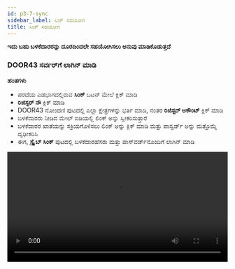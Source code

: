 ```yaml
---
id: p3-7-sync
sidebar_label: ಸಿಂಕ್ ಸಹಯೋಗ
title: ಸಿಂಕ್ ಸಹಯೋಗ
---
```

**ಇದು ಬಹು ಬಳಕೆದಾರರನ್ನು ದೂರದಿಂದಲೇ ಸಹಯೋಗಿಸಲು ಅನುವು ಮಾಡಿಕೊಡುತ್ತದೆ**

### DOOR43 ಸರ್ವರ್‌ಗೆ ಲಾಗಿನ್ ಮಾಡಿ ###

 
**ಹಂತಗಳು**

- ಪರದೆಯ ಎಡಭಾಗದಲ್ಲಿರುವ **ಸಿಂಕ್** ಬಟನ್ ಮೇಲೆ ಕ್ಲಿಕ್ ಮಾಡಿ
- **ರಿಜಿಸ್ಟರ್ ನೌ** ಕ್ಲಿಕ್ ಮಾಡಿ 
- DOOR43 ನೋಂದಣಿ ಪುಟದಲ್ಲಿ ಎಲ್ಲಾ ಕ್ಷೇತ್ರಗಳನ್ನು ಭರ್ತಿ ಮಾಡಿ, ನಂತರ **ರಿಜಿಸ್ಟರ್ ಅಕೌಂಟ್** ಕ್ಲಿಕ್ ಮಾಡಿ
- ಬಳಕೆದಾರರು ನೀಡಿದ ಮೇಲ್ ಐಡಿಯಲ್ಲಿ ಲಿಂಕ್ ಅನ್ನು ಸ್ವೀಕರಿಸುತ್ತಾರೆ
- ಬಳಕೆದಾರರ ಖಾತೆಯನ್ನು ಸಕ್ರಿಯಗೊಳಿಸಲು ಲಿಂಕ್ ಅನ್ನು ಕ್ಲಿಕ್ ಮಾಡಿ ಮತ್ತು ಪಾಸ್ವರ್ಡ್ ಅನ್ನು ಮತ್ತೊಮ್ಮೆ ದೃಢೀಕರಿಸಿ
- ಈಗ, **ಸ್ಕ್ರೈಬ್ ಸಿಂಕ್** ಪುಟದಲ್ಲಿ ಬಳಕೆದಾರಹೆಸರು ಮತ್ತು ಪಾಸ್‌ವರ್ಡ್‌ನೊಂದಿಗೆ ಲಾಗಿನ್ ಮಾಡಿ
<video controls src="/0.5.5/en-Logintotheserver.mov" width="100%" type="video/mov"/>

### ಕ್ಲೌಡ್ ಸಿಂಕ್ ###

**ಹಂತಗಳು**

- ನಿಮ್ಮ DOOR 43 ಖಾತೆಯನ್ನು ಪ್ರವೇಶಿಸಲು ಮಾನ್ಯವಾದ ಬಳಕೆದಾರಹೆಸರು ಮತ್ತು ಪಾಸ್‌ವರ್ಡ್ ಅನ್ನು ನಮೂದಿಸಿ
- **ಸಿಂಕ್** ಪೇನ್‌ನಿಂದ ನೀವು ಕೆಲಸ ಮಾಡಲು ಬಯಸುವ ಯೋಜನೆಯನ್ನು ಆಯ್ಕೆಮಾಡಿ
- ಬಯಸಿದ ಯೋಜನೆಯನ್ನು ಆಯ್ಕೆ ಮಾಡಿದ ನಂತರ ಸಿಂಕ್ ಪೇನ್‌ನಲ್ಲಿ **ಸೇವ್ ಟು ಕ್ಲೌಡ್** ಬಟನ್ ಕ್ಲಿಕ್ ಮಾಡಿ
- ಪ್ರಗತಿ ಪಟ್ಟಿಯು ಕಾಣಿಸಿಕೊಳ್ಳುತ್ತದೆ, ಇದು **ಸಿಂಕ್** ಪ್ರಕ್ರಿಯೆಯ ಸ್ಥಿತಿ ಮತ್ತು ಪೂರ್ಣಗೊಳಿಸುವಿಕೆಯನ್ನು ತೋರಿಸುತ್ತದೆ
- ಯೋಜನೆಯನ್ನು ಯಶಸ್ವಿಯಾಗಿ ಸಿಂಕ್ ಮಾಡಿದ ನಂತರ, ಅದನ್ನು ** ಪ್ರಾಜೆಕ್ಟ್ ಆನ್ ಕ್ಲೌಡ್** ಫಲಕದ ಕೆಳಭಾಗದಲ್ಲಿ ಪಟ್ಟಿಮಾಡಲಾಗುತ್ತದೆ

<video controls src="/0.5.5/en-cloudsync.mov" width="100%" type="video/mp4"/>



### ಆಫ್‌ಲೈನ್ ಸಿಂಕ್ ###

**ಹಂತಗಳು**

- ನಿಮ್ಮ DOOR 43 ಖಾತೆಯನ್ನು ಪ್ರವೇಶಿಸಲು ಮಾನ್ಯವಾದ ಬಳಕೆದಾರಹೆಸರು ಮತ್ತು ಪಾಸ್‌ವರ್ಡ್ ಅನ್ನು ನಮೂದಿಸಿ
- ಪ್ರಾಜೆಕ್ಟ್ ಆನ್ ಕ್ಲೌಡ್ ಪೇನ್‌ನಲ್ಲಿ, ನಿರ್ದಿಷ್ಟಪಡಿಸಿದ ಕ್ಷೇತ್ರದಲ್ಲಿ ಪ್ರಾಜೆಕ್ಟ್ ಮಾಲೀಕರ ಬಳಕೆದಾರ ಹೆಸರನ್ನು ನಮೂದಿಸಿ
- ನಿಮ್ಮ ಸ್ಥಳೀಯ ವ್ಯವಸ್ಥೆಗೆ ನೀವು ಡೌನ್‌ಲೋಡ್ ಮಾಡಲು ಬಯಸುವ ಯೋಜನೆಯನ್ನು ಆರಿಸಿ
- ಆಯ್ಕೆಮಾಡಿದ ಪ್ರಾಜೆಕ್ಟ್ ಅನ್ನು ಫಿಲ್ಟರ್ ಮಾಡಲಾಗುತ್ತದೆ ಮತ್ತು ಕ್ಲೌಡ್ ಪೇನ್‌ನಲ್ಲಿನ ಪ್ರಾಜೆಕ್ಟ್ **ಸೇವ್ ಟು ಕಂಪ್ಯೂಟರ್** ಬಟನ್ ತೋರಿಸುತ್ತದೆ
- **ಸೇವ್ ಟು ಕಂಪ್ಯೂಟರ್** ಬಟನ್ ಕ್ಲಿಕ್ ಮಾಡುವ ಮೂಲಕ, ನಿಮ್ಮ ಸ್ಥಳೀಯ ಸಿಸ್ಟಮ್‌ಗೆ ನೀವು ಯೋಜನೆಯನ್ನು ಡೌನ್‌ಲೋಡ್ ಮಾಡಬಹುದು
- ಡೌನ್‌ಲೋಡ್ ಮಾಡಿದ ಪ್ರಾಜೆಕ್ಟ್ **ಸಿಂಕ್** ಪೇನ್‌ನಲ್ಲಿ ಕಾಣಿಸುತ್ತದೆ
- ಡೌನ್‌ಲೋಡ್ ಮಾಡಿದ ಪ್ರಾಜೆಕ್ಟ್ ಅನ್ನು ಎಡಿಟ್ ಮಾಡಲು, ಪ್ರಾಜೆಕ್ಟ್‌ಗಳ ಪುಟಕ್ಕೆ ನ್ಯಾವಿಗೇಟ್ ಮಾಡಿ ಮತ್ತು ಡೌನ್‌ಲೋಡ್ ಮಾಡಿದ ಪ್ರಾಜೆಕ್ಟ್ ಅನ್ನು ಆಯ್ಕೆ ಮಾಡಿ

<video controls src="/0.5.5/en-offlinesync.mov" width="100%" type="video/mp4"/>



### ಹಂಚಿದ ಪ್ರಾಜೆಕ್ಟ್‌ಗೆ ಕೊಡುಗೆ ನೀಡಿ ###

**ಹಂತಗಳು**

**ಪ್ರಾಜೆಕ್ಟ್ ಮಾಲೀಕ**

- ಪ್ರಾಜೆಕ್ಟ್ ಮಾಲೀಕರು DOOR43 ಗೆ ಲಾಗಿನ್ ಆಗಬೇಕಾಗುತ್ತದೆ, https://git.door43.org/
- Door43 ಬಳಕೆದಾರ ಹೆಸರನ್ನು ಸೇರಿಸಿ
- **ಸಹಯೋಗಿಸಲು (collaborate)** ಯೋಜನೆಯನ್ನು ಆಯ್ಕೆಮಾಡಿ
- ಸೆಟ್ಟಿಂಗ್‌ಗಳಿಗೆ ಹೋಗಿ ಮತ್ತು **ಸಹಯೋಗಿಗಳು(collaborators)** ಟ್ಯಾಬ್ ಕ್ಲಿಕ್ ಮಾಡಿ
- ಸಹಯೋಗಿಗಳ ಬಳಕೆದಾರ ಹೆಸರು(ಗಳ) ಹೆಸರುಗಳನ್ನು ಸೇರಿಸಿ
- ಆಯ್ಕೆ **ಸಹಯೋಗಿಯನ್ನು ಸೇರಿಸಿ (Add Collaborator)**
- ಸಹಯೋಗಿಗಳಿಗೆ ನಿರ್ವಾಹಕರಾಗಿ, ಬರೆಯಿರಿ ಅಥವಾ ಓದುವಂತೆ ಪ್ರವೇಶವನ್ನು ನೀಡಿ

**ಪ್ರಾಜೆಕ್ಟ್ ಅನ್ನು ಪ್ರವೇಶಿಸಲು ಸಹಯೋಗಿಗಾಗಿ ಹಂತಗಳು**

-**ಸ್ಕ್ರೈಬ್** ಅಪ್ಲಿಕೇಶನ್ ತೆರೆಯಿರಿ ಮತ್ತು **ಸಿಂಕ್** ಪುಟಕ್ಕೆ ಹೋಗಿ
- [DOOR43 account](./p3-7-sync#login-to-the-door43-server) ಗೆ ಲಾಗಿನ್ ಆಗಿ
- ಬಳಕೆದಾರ/ಸಹಯೋಗಿ ನಂತರ ಸ್ಕ್ರೈಬ್‌ನ ಸಿಂಕ್ ಪುಟದಲ್ಲಿ ನೀಡಿರುವ ಕ್ಷೇತ್ರದಲ್ಲಿ ಯೋಜನೆಯ ಮಾಲೀಕರ ಹೆಸರನ್ನು ನಮೂದಿಸಬಹುದು
- ಕೆಲಸ ಮಾಡಲು ಯೋಜನೆಯನ್ನು ಆಯ್ಕೆಮಾಡಿ
- ಪರದೆಯ ಮೇಲಿನ ಬಲಭಾಗದಲ್ಲಿರುವ **ಸೇವ್ ಟು ಕಂಪ್ಯೂಟರ್** ಬಟನ್ ಮೇಲೆ ಕ್ಲಿಕ್ ಮಾಡಿ
- ಪ್ರಾಜೆಕ್ಟ್ ಅನ್ನು ಸ್ಕ್ರೈಬ್‌ಗೆ ಸಿಂಕ್ ಮಾಡಲಾಗುತ್ತದೆ
- ಪ್ರಾಜೆಕ್ಟ್ ಸಿಂಕ್ ಯಶಸ್ವಿಯಾಗಿದೆ ಎಂದು ವಿವರಿಸಲು ಸೂಚಿಸುವ ಅಧಿಸೂಚನೆಯು ಕೆಳಗಿನ ಎಡಭಾಗದಲ್ಲಿ ಗೋಚರಿಸುತ್ತದೆ


<video controls src="/0.5.5/en-collabsync.mov" width="100%" type="video/mp4"/>



### ಪ್ರಾಜೆಕ್ಟ್ ಹೇಗೆ ಸಿಂಕ್ ಮಾಡುವುದು ###

**ಹಂತಗಳು**

- ವಿಂಡೋದ ಎಡಭಾಗದಲ್ಲಿರುವ **ಸಿಂಕ್** ಬಟನ್ ಮೇಲೆ ಕ್ಲಿಕ್ ಮಾಡಿ
- ಎಲ್ಲಾ ಬಳಕೆದಾರ ಯೋಜನೆಗಳ ಪಟ್ಟಿ ಸಿಂಕ್ ವಿಂಡೋದ ಎಡಭಾಗದಲ್ಲಿ ಕಾಣಿಸಿಕೊಳ್ಳುತ್ತದೆ
- ನೀವು ಹೊಸ ಬಳಕೆದಾರರಾಗಿದ್ದರೆ, ನಿಮ್ಮ DOOR43 ಖಾತೆಗೆ ನೋಂದಾಯಿಸಿ ಅಥವಾ [DOOR43 account](./p3-7-sync#login-to-the-door43-server), ಗೆ ಲಾಗ್ ಇನ್ ಮಾಡಿ
- ನೀವು DOOR43 ರಿಮೋಟ್ ಸರ್ವರ್‌ಗೆ ಸಿಂಕ್ ಮಾಡಲು ಬಯಸುವ ಯೋಜನೆಯನ್ನು ಆಯ್ಕೆಮಾಡಿ
- ಪರದೆಯ ಮೇಲಿನ ಎಡಭಾಗದಲ್ಲಿರುವ **ಸೇವ್ ಟು ಕ್ಲೌಡ್** ಬಟನ್ ಮೇಲೆ ಕ್ಲಿಕ್ ಮಾಡಿ
- ಪರದೆಯ ಮೇಲ್ಭಾಗದಲ್ಲಿ, ಬಳಕೆದಾರರು ಅಪ್‌ಲೋಡ್ ಪ್ರಗತಿ ಪಟ್ಟಿಯನ್ನು ನೋಡಬಹುದು
- ಪರದೆಯ ಬಲಭಾಗವು DOOR43 ರಿಮೋಟ್ ಸರ್ವರ್‌ನಲ್ಲಿ ಉಳಿಸಲಾದ ಎಲ್ಲಾ ಯೋಜನೆಗಳನ್ನು ಪ್ರದರ್ಶಿಸುತ್ತದೆ
- ಪ್ರಾಜೆಕ್ಟ್ ಅನ್ನು ನಂತರ DOOR43 ರಿಮೋಟ್ ಸರ್ವರ್‌ಗೆ ಅಪ್‌ಲೋಡ್ ಮಾಡಲಾಗುತ್ತದೆ ಮತ್ತು ಪರದೆಯ ಬಲಗೈ ಕಾಲಮ್‌ನಲ್ಲಿ ಬಳಕೆದಾರರಿಗೆ ಪ್ರದರ್ಶಿಸಲಾಗುತ್ತದೆ
<video controls src="/0.5.5/en-syncaproject.mov" width="100%" type="video/mp4"/>

### ಪ್ರಾಜೆಕ್ಟ್ ಮಾಡ್ಯೂಲ್‌ನಿಂದ ಪ್ರಾಜೆಕ್ಟ್ ಅನ್ನು ಸಿಂಕ್ ಮಾಡಿ ###

ಪ್ರಾಜೆಕ್ಟ್ ಮಾಡ್ಯೂಲ್‌ನಿಂದ ಬಳಕೆದಾರರಿಂದ ಪ್ರಾಜೆಕ್ಟ್ ಅನ್ನು ನೇರವಾಗಿ ಸಿಂಕ್ ಮಾಡಬಹುದು.

**ಹಂತಗಳು**

- ಪ್ರಾಜೆಕ್ಟ್ ಮಾಡ್ಯೂಲ್ ಮೇಲೆ ಕ್ಲಿಕ್ ಮಾಡಿ ಮತ್ತು ಪ್ರಾಜೆಕ್ಟ್ ತೆರೆಯಿರಿ
- **ಸಿಂಕ್** ಬಟನ್ ಕ್ಲಿಕ್ ಮಾಡಿ
- ಅಪ್‌ಲೋಡ್ ಪ್ರಗತಿ ಪಟ್ಟಿಯನ್ನು ಮೇಲ್ಭಾಗದಲ್ಲಿ ಪ್ರದರ್ಶಿಸಲಾಗುತ್ತದೆ
- (ನೀವು ಇನ್ನೂ ಮಾಡದಿದ್ದರೆ DOOR43 ಸರ್ವರ್‌ಗೆ ಲಾಗಿನ್ ಮಾಡಿ)
<video controls src="/0.5.5/en-projectsync.mov" width="100%" type="video/mp4"/>

### DOOR43 ರಿಮೋಟ್ ಸರ್ವರ್‌ನಿಂದ ಪ್ರಾಜೆಕ್ಟ್ ಅನ್ನು ಮರಳಿ ಸಿಂಕ್ ಮಾಡಿ ###

ಬಳಕೆದಾರರು ಪ್ರಾಜೆಕ್ಟ್ ಅನ್ನು ಸರ್ವರ್‌ನಿಂದ ಸ್ಥಳೀಯ ಸಿಸ್ಟಮ್‌ಗೆ **ಸಿಂಕ್** ಮಾಡಬಹುದು.

**ಹಂತಗಳು**

- **ಸಿಂಕ್** ಬಟನ್ ಮೇಲೆ ಕ್ಲಿಕ್ ಮಾಡಿ
- ಕಾಲಮ್‌ನ ಬಲಭಾಗದಲ್ಲಿರುವ DOOR43 ಖಾತೆಗೆ ಲಾಗಿನ್ ಮಾಡಿ
- ಇದು ನಿಮ್ಮ ಸ್ವಂತ ಯೋಜನೆಯಾಗಿಲ್ಲದಿದ್ದರೆ, ಬಳಕೆದಾರ ಹೆಸರನ್ನು ಟೈಪ್ ಮಾಡಿ. ಲಾಗಿನ್ ಆಗಿರುವ ಬಳಕೆದಾರರ ಯೋಜನೆಗಳನ್ನು ಪಟ್ಟಿ ಮಾಡಲಾಗಿದೆ.
- ನೀವು ರಿಮೋಟ್ ಸರ್ವರ್‌ನಿಂದ ಸ್ಥಳೀಯ ಸಿಸ್ಟಮ್‌ಗೆ ಸಿಂಕ್ ಮಾಡಲು ಬಯಸುವ ಯೋಜನೆಯ ಮೇಲೆ ಕ್ಲಿಕ್ ಮಾಡಿ
- ಪರದೆಯ ಮೇಲಿನ ಬಲಭಾಗದಲ್ಲಿರುವ **ಸೇವ್ ಟು ಕಂಪ್ಯೂಟರ್** ಬಟನ್ ಮೇಲೆ ಕ್ಲಿಕ್ ಮಾಡಿ
- ಬಳಕೆದಾರರು ಡೌನ್‌ಲೋಡ್ ಪ್ರಗತಿ ಪಟ್ಟಿಯನ್ನು ನೋಡಬಹುದು
- ಇದರೊಂದಿಗೆ, ಯೋಜನೆಯನ್ನು ಸರ್ವರ್‌ನಿಂದ ಮರಳಿ ಸಿಂಕ್ ಮಾಡಲಾಗುತ್ತದೆ

<video controls src="/0.5.5/en-syncback.mov" width="100%" type="video/mov"/>

### DOOR43 ರಿಮೋಟ್ ಸರ್ವರ್‌ನಿಂದ ಯೋಜನೆಯನ್ನು ವಿಲೀನಗೊಳಿಸಿ ###


- **ಸಿಂಕ್** ಬಟನ್ ಮೇಲೆ ಕ್ಲಿಕ್ ಮಾಡಿ, DOOR43 ಖಾತೆಗೆ ಲಾಗಿನ್ ಮಾಡಿ
- ಇದು ಕಾಲಮ್‌ನ ಬಲಭಾಗದಲ್ಲಿರುವ DOOR43 ಸರ್ವರ್‌ನಲ್ಲಿ ಎಲ್ಲಾ ಯೋಜನೆಗಳನ್ನು ಪ್ರದರ್ಶಿಸುತ್ತದೆ
- ನೀವು DOOR43 ರಿಮೋಟ್ ಸರ್ವರ್‌ಗೆ ಸಿಂಕ್ ಮಾಡಲು ಬಯಸುವ ಯೋಜನೆಯನ್ನು ಆಯ್ಕೆಮಾಡಿ
- ಪರದೆಯ ಮೇಲಿನ ಎಡಭಾಗದಲ್ಲಿರುವ **ಸೇವ್ ಟು ಕ್ಲೌಡ್** ಬಟನ್ ಮೇಲೆ ಕ್ಲಿಕ್ ಮಾಡಿ
- ಪ್ರಗತಿ ಪಟ್ಟಿ ಕಾಣಿಸುತ್ತದೆ
- (ಅಂತ್ಯಕ್ಕೆ ಎಣಿಸುವ ಮೊದಲು ರದ್ದುಗೊಳಿಸು ಬಟನ್ ಅನ್ನು ಕ್ಲಿಕ್ ಮಾಡುವ ಮೂಲಕ ನೀವು ವಿಲೀನ ಪ್ರಕ್ರಿಯೆಯನ್ನು ರದ್ದುಗೊಳಿಸಬಹುದು)
- ಇದು ಸರ್ವರ್‌ನಿಂದ ಯೋಜನೆಯನ್ನು ವಿಲೀನಗೊಳಿಸುತ್ತದೆ
<video controls src="/assets/merge.mov" width="100%" type="video/mov"/>